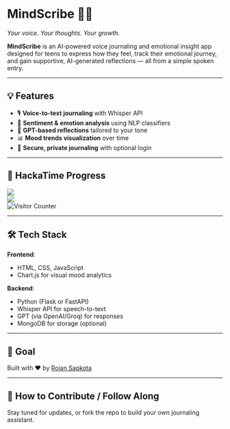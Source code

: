 # MindScribe 🧠✨  
*Your voice. Your thoughts. Your growth.*

**MindScribe** is an AI-powered voice journaling and emotional insight app designed for teens to express how they feel, track their emotional journey, and gain supportive, AI-generated reflections — all from a simple spoken entry.

---

## 💡 Features
- 🎙️ **Voice-to-text journaling** with Whisper API
- 🧠 **Sentiment & emotion analysis** using NLP classifiers
- 💬 **GPT-based reflections** tailored to your tone
- 📊 **Mood trends visualization** over time
- 🔐 **Secure, private journaling** with optional login

---

## 📸 HackaTime Progress  
![](https://hackatime-badge.hackclub.com/U08RHUDMF9T/MindScribe)  
![](https://github-readme-stats.hackclub.dev/api/wakatime?username=2003&api_domain=hackatime.hackclub.com&theme=shadow_green&custom_title=Hackatime+Stats&layout=compact&cache_seconds=0&langs_count=8)
</br><img src="https://profile-counter.glitch.me/RojanGamingYT-MindScribe/count.svg" alt="Visitor Counter"/>

---

## 🛠️ Tech Stack
**Frontend**:  
- HTML, CSS, JavaScript  
- Chart.js for visual mood analytics  

**Backend**:  
- Python (Flask or FastAPI)  
- Whisper API for speech-to-text  
- GPT (via OpenAI/Groq) for responses  
- MongoDB for storage (optional)

---

## 🏁 Goal  
Built with ❤️ by [Rojan Sapkota](https://github.com/RojanSapkota)

---

## 🚀 How to Contribute / Follow Along  
Stay tuned for updates, or fork the repo to build your own journaling assistant.